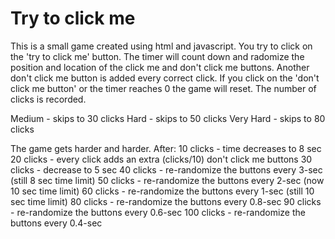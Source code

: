 Try to click me
================
This is a small game created using html and javascript.
You try to click on the 'try to click me' button.
The timer will count down and radomize the position and location of the click me and don't click me buttons.
Another don't click me button is added every correct click.
If you click on the 'don't click me button' or the timer reaches 0 the game will reset.
The number of clicks is recorded.

Medium - skips to 30 clicks
Hard - skips to 50 clicks
Very Hard - skips to 80 clicks

The game gets harder and harder.
After:
10 clicks - time decreases to 8 sec
20 clicks - every click adds an extra (clicks/10) don't click me buttons
30 clicks - decrease to 5 sec
40 clicks - re-randomize the buttons every 3-sec (still 8 sec time limit)
50 clicks - re-randomize the buttons every 2-sec (now 10 sec time limit)
60 clicks - re-randomize the buttons every 1-sec (still 10 sec time limit)
80 clicks - re-randomize the buttons every 0.8-sec
90 clicks - re-randomize the buttons every 0.6-sec
100 clicks - re-randomize the buttons every 0.4-sec